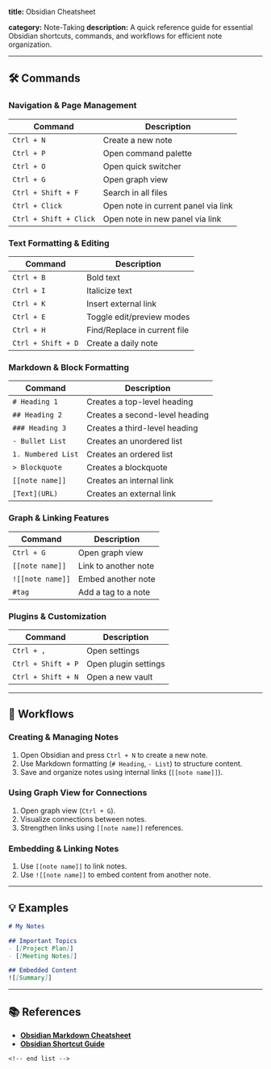 **title:** Obsidian Cheatsheet

**category:** Note-Taking
**description:** A quick reference guide for essential Obsidian shortcuts, commands, and workflows for efficient note organization.

---

## 🛠️ Commands

### **Navigation & Page Management**

| Command                  | Description                         |
| ------------------------ | ----------------------------------- |
| `Ctrl + N`             | Create a new note                   |
| `Ctrl + P`             | Open command palette                |
| `Ctrl + O`             | Open quick switcher                 |
| `Ctrl + G`             | Open graph view                     |
| `Ctrl + Shift + F`     | Search in all files                 |
| `Ctrl + Click`         | Open note in current panel via link |
| `Ctrl + Shift + Click` | Open note in new panel via link     |

### **Text Formatting & Editing**

| Command              | Description                  |
| -------------------- | ---------------------------- |
| `Ctrl + B`         | Bold text                    |
| `Ctrl + I`         | Italicize text               |
| `Ctrl + K`         | Insert external link         |
| `Ctrl + E`         | Toggle edit/preview modes    |
| `Ctrl + H`         | Find/Replace in current file |
| `Ctrl + Shift + D` | Create a daily note          |

### **Markdown & Block Formatting**

| Command              | Description                    |
| -------------------- | ------------------------------ |
| `# Heading 1`      | Creates a top-level heading    |
| `## Heading 2`     | Creates a second-level heading |
| `### Heading 3`    | Creates a third-level heading  |
| `- Bullet List`    | Creates an unordered list      |
| `1. Numbered List` | Creates an ordered list        |
| `> Blockquote`     | Creates a blockquote           |
| `[[note name]]`    | Creates an internal link       |
| `[Text](URL)`      | Creates an external link       |

### **Graph & Linking Features**

| Command            | Description          |
| ------------------ | -------------------- |
| `Ctrl + G`       | Open graph view      |
| `[[note name]]`  | Link to another note |
| `![[note name]]` | Embed another note   |
| `#tag`           | Add a tag to a note  |

### **Plugins & Customization**

| Command              | Description          |
| -------------------- | -------------------- |
| `Ctrl + ,`         | Open settings        |
| `Ctrl + Shift + P` | Open plugin settings |
| `Ctrl + Shift + N` | Open a new vault     |

---

## 🔄 Workflows

### **Creating & Managing Notes**

1. Open Obsidian and press `Ctrl + N` to create a new note.
2. Use Markdown formatting (`# Heading`, `- List`) to structure content.
3. Save and organize notes using internal links (`[[note name]]`).

### **Using Graph View for Connections**

1. Open graph view (`Ctrl + G`).
2. Visualize connections between notes.
3. Strengthen links using `[[note name]]` references.

### **Embedding & Linking Notes**

1. Use `[[note name]]` to link notes.
2. Use `![[note name]]` to embed content from another note.

---

## 💡 Examples

```markdown
# My Notes

## Important Topics
- [[Project Plan]]
- [[Meeting Notes]]

## Embedded Content
![[Summary]]
```

---

## 📚 References

- **[Obsidian Markdown Cheatsheet](https://facedragons.com/personal-development/obsidian-markdown-cheatsheet/)**
- **[Obsidian Shortcut Guide](https://github.com/ieshreya/Obsidian-Cheat-Sheet)**

```
<!-- end list -->
```
